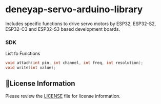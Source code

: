 # deneyap-servo-arduino-library
Includes specific functions to drive servo motors by ESP32, ESP32-S2, ESP32-C3 and ESP32-S3 based development boards.

### SDK
List fo Functions

```c++
void attach(int pin, int channel, int freq, int resolution);
void write(int value);
```

## :bookmark_tabs:License Information
Please review the [LICENSE](https://github.com/deneyapkart/deneyap-servo-arduino-library/blob/master/LICENSE) file for license information.
